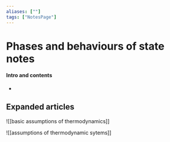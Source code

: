 ```yaml
---
aliases: [""]
tags: ["NotesPage"]
---
```


# Phases and behaviours of state notes

#### Intro and contents
- 


## Expanded articles

![[basic assumptions of thermodynamics]]

![[assumptions of thermodynamic sytems]]